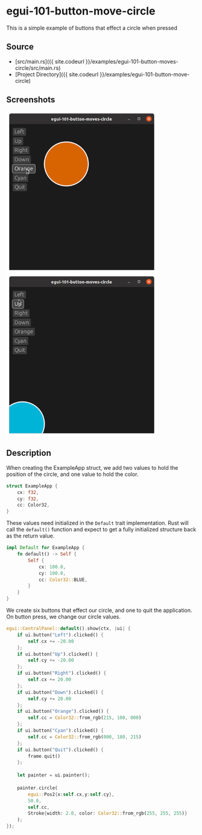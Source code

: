 
# egui-101-button-move-circle

This is a simple example of buttons that effect a circle when pressed
## Source
- [src/main.rs]({{ site.codeurl }}/examples/egui-101-button-moves-circle/src/main.rs)
- [Project Directory]({{ site.codeurl }}/examples/egui-101-button-move-circle)


## Screenshots

<img src="screen1.png" alt="screenshot1" width="400"/>
<img src="screen2.png" alt="drawing" width="400"/>

## Description

When creating the ExampleApp struct, we add two values to hold the position of the circle, and one value to hold the color. 

```rust
struct ExampleApp {
    cx: f32,
    cy: f32,
    cc: Color32,
}
```

These values need initialized in the `Default` trait implementation. Rust will call the `default()` function and expect to get a fully initialized structure back as the return value.

```rust
impl Default for ExampleApp {
    fn default() -> Self {
        Self {
            cx: 100.0,
            cy: 100.0,
            cc: Color32::BLUE,
        }
    }
}
```

We create six buttons that effect our circle, and one to quit the application. On button press, we change our circle values.

```rust
egui::CentralPanel::default().show(ctx, |ui| {
    if ui.button("Left").clicked() {
        self.cx += -20.00
    };
    if ui.button("Up").clicked() {
        self.cy += -20.00
    };
    if ui.button("Right").clicked() {
        self.cx += 20.00
    };
    if ui.button("Down").clicked() {
        self.cy += 20.00
    };
    if ui.button("Orange").clicked() {
        self.cc = Color32::from_rgb(215, 100, 000)
    };
    if ui.button("Cyan").clicked() {
        self.cc = Color32::from_rgb(000, 180, 215)
    };
    if ui.button("Quit").clicked() {
        frame.quit()
    };

    let painter = ui.painter();

    painter.circle(
        egui::Pos2{x:self.cx,y:self.cy}, 
        50.0, 
        self.cc, 
        Stroke{width: 2.0, color: Color32::from_rgb(255, 255, 255)}
    );
});
```



